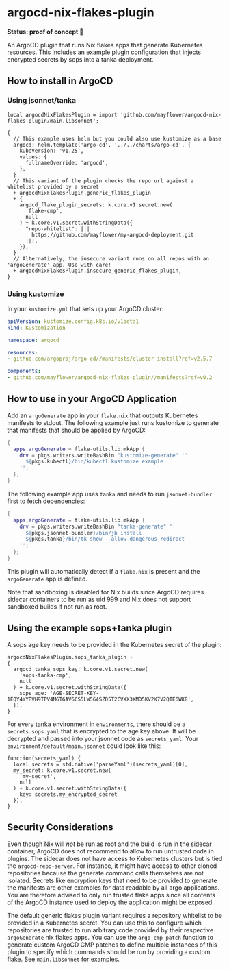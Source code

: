 # argocd-nix-flakes-plugin

**Status: proof of concept 🚧**

An ArgoCD plugin that runs Nix flakes apps that generate Kubernetes resources.
This includes an example plugin configuration that injects encrypted secrets by
sops into a tanka deployment.

## How to install in ArgoCD

### Using jsonnet/tanka

```jsonnet
local argocdNixFlakesPlugin = import 'github.com/mayflower/argocd-nix-flakes-plugin/main.libsonnet';

{
  // This example uses helm but you could also use kustomize as a base
  argocd: helm.template('argo-cd', '../../charts/argo-cd', {
    kubeVersion: 'v1.25',
    values: {
      fullnameOverride: 'argocd',
    },
  }
  // This variant of the plugin checks the repo url against a whitelist provided by a secret
  + argocdNixFlakesPlugin.generic_flakes_plugin
  + {
    argocd_flake_plugin_secrets: k.core.v1.secret.new(
      'flake-cmp',
      null
    ) + k.core.v1.secret.withStringData({
      "repo-whitelist": |||
        https://github.com/mayflower/my-argocd-deployment.git
      |||,
    }),
  }
  // Alternatively, the insecure variant runs on all repos with an 'argoGenerate' app. Use with care!
  + argocdNixFlakesPlugin.insecure_generic_flakes_plugin,
}
```

### Using kustomize

In your `kustomize.yml` that sets up your ArgoCD cluster:

```yaml
apiVersion: kustomize.config.k8s.io/v1beta1
kind: Kustomization

namespace: argocd

resources:
- github.com/argoproj/argo-cd//manifests/cluster-install?ref=v2.5.7

components:
- github.com/mayflower/argocd-nix-flakes-plugin//manifests?ref=v0.2
```

## How to use in your ArgoCD Application

Add an `argoGenerate` app in your `flake.nix` that outputs Kubernetes manifests to
stdout. The following example just runs kustomize to generate that manifests that
should be applied by ArgoCD:

```nix
{
  apps.argoGenerate = flake-utils.lib.mkApp {
    drv = pkgs.writers.writeBashBin "kustomize-generate" ''
      ${pkgs.kubectl}/bin/kubectl kustomize example
    '';
  };
}
```

The following example app uses `tanka` and needs to run `jsonnet-bundler` first to fetch
dependencies:

```nix
{
  apps.argoGenerate = flake-utils.lib.mkApp {
    drv = pkgs.writers.writeBashBin "tanka-generate" ''
      ${pkgs.jsonnet-bundler}/bin/jb install
      ${pkgs.tanka}/bin/tk show --allow-dangerous-redirect
    '';
  };
}
```

This plugin will automatically detect if a `flake.nix` is present and the
`argoGenerate` app is defined.

Note that sandboxing is disabled for Nix builds since ArgoCD requires sidecar containers
to be run as uid 999 and Nix does not support sandboxed builds if not run as root.

## Using the example sops+tanka plugin

A sops age key needs to be provided in the Kubernetes secret of the plugin:

```jsonnet
argocdNixFlakesPlugin.sops_tanka_plugin +
{
  argocd_tanka_sops_key: k.core.v1.secret.new(
    'sops-tanka-cmp',
    null
  ) + k.core.v1.secret.withStringData({
    sops_age: 'AGE-SECRET-KEY-1EQY4YYEVH9TPV4M6T6AV6CS5LW564SZD5T2CVXX3XMD5KV2K7V2QTE6WK8',
  }),
}
```

For every tanka environment in `environments`, there should be a `secrets.sops.yaml` that is
encrypted to the age key above. It will be decrypted and passed into your jsonnet code as `secrets_yaml`.
Your `environment/default/main.jsonnet` could look like this:

```jsonnet
function(secrets_yaml) {
  local secrets = std.native('parseYaml')(secrets_yaml)[0],
  my_secret: k.core.v1.secret.new(
    'my-secret',
    null
  ) + k.core.v1.secret.withStringData({
    key: secrets.my_encrypted_secret
  }),
}
```

## Security Considerations

Even though Nix will *not* be run as root and the build is run in the sidecar container,
ArgoCD does not recommend to allow to run untrusted code in plugins. The sidecar does
not have access to Kubernetes clusters but is tied the `argocd-repo-server`. For instance,
it might have access to other cloned repositories because the generate command calls
themselves are not isolated. Secrets like encryption keys that need to be provided to generate
the manifests are other examples for data readable by all argo applications. You are
therefore advised to only run trusted flake apps since all contents of the ArgoCD instance used
to deploy the application might be exposed.

The default generic flakes plugin variant requires a repository whitelist to be provided in
a Kubernetes secret. You can use this to configure which repositories are trusted to run
arbitrary code provided by their respective `argoGenerate` nix flakes apps. You can use the
`argo_cmp_patch` function to generate custom ArgoCD CMP patches to define multiple instances
of this plugin to specify which commands should be run by providing a custom flake. See
`main.libsonnet` for examples.
